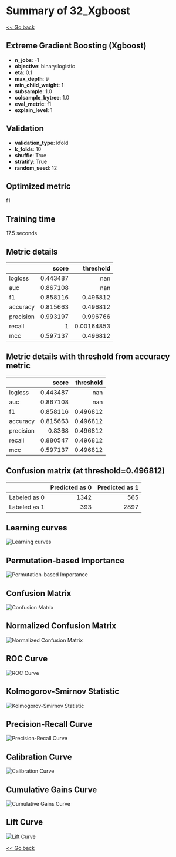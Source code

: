 # Summary of 32_Xgboost

[<< Go back](../README.md)


## Extreme Gradient Boosting (Xgboost)
- **n_jobs**: -1
- **objective**: binary:logistic
- **eta**: 0.1
- **max_depth**: 9
- **min_child_weight**: 1
- **subsample**: 1.0
- **colsample_bytree**: 1.0
- **eval_metric**: f1
- **explain_level**: 1

## Validation
 - **validation_type**: kfold
 - **k_folds**: 10
 - **shuffle**: True
 - **stratify**: True
 - **random_seed**: 12

## Optimized metric
f1

## Training time

17.5 seconds

## Metric details
|           |    score |    threshold |
|:----------|---------:|-------------:|
| logloss   | 0.443487 | nan          |
| auc       | 0.867108 | nan          |
| f1        | 0.858116 |   0.496812   |
| accuracy  | 0.815663 |   0.496812   |
| precision | 0.993197 |   0.996766   |
| recall    | 1        |   0.00164853 |
| mcc       | 0.597137 |   0.496812   |


## Metric details with threshold from accuracy metric
|           |    score |   threshold |
|:----------|---------:|------------:|
| logloss   | 0.443487 |  nan        |
| auc       | 0.867108 |  nan        |
| f1        | 0.858116 |    0.496812 |
| accuracy  | 0.815663 |    0.496812 |
| precision | 0.8368   |    0.496812 |
| recall    | 0.880547 |    0.496812 |
| mcc       | 0.597137 |    0.496812 |


## Confusion matrix (at threshold=0.496812)
|              |   Predicted as 0 |   Predicted as 1 |
|:-------------|-----------------:|-----------------:|
| Labeled as 0 |             1342 |              565 |
| Labeled as 1 |              393 |             2897 |

## Learning curves
![Learning curves](learning_curves.png)

## Permutation-based Importance
![Permutation-based Importance](permutation_importance.png)
## Confusion Matrix

![Confusion Matrix](confusion_matrix.png)


## Normalized Confusion Matrix

![Normalized Confusion Matrix](confusion_matrix_normalized.png)


## ROC Curve

![ROC Curve](roc_curve.png)


## Kolmogorov-Smirnov Statistic

![Kolmogorov-Smirnov Statistic](ks_statistic.png)


## Precision-Recall Curve

![Precision-Recall Curve](precision_recall_curve.png)


## Calibration Curve

![Calibration Curve](calibration_curve_curve.png)


## Cumulative Gains Curve

![Cumulative Gains Curve](cumulative_gains_curve.png)


## Lift Curve

![Lift Curve](lift_curve.png)



[<< Go back](../README.md)
